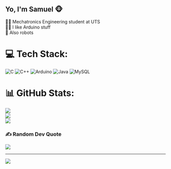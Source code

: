 ## Yo, I'm Samuel 🐵

👨‍🎓 Mechatronics Engineering student at UTS<br/>
👨‍💻 I like Arduino stuff<br/>
🤖 Also robots<br/>

# 💻 Tech Stack:
![C](https://img.shields.io/badge/c-%2300599C.svg?style=for-the-badge&logo=c&logoColor=white) ![C++](https://img.shields.io/badge/c++-%2300599C.svg?style=for-the-badge&logo=c%2B%2B&logoColor=white) ![Arduino](https://img.shields.io/badge/-Arduino-00979D?style=for-the-badge&logo=Arduino&logoColor=white) ![Java](https://img.shields.io/badge/java-%23ED8B00.svg?style=for-the-badge&logo=openjdk&logoColor=white) ![MySQL](https://img.shields.io/badge/mysql-4479A1.svg?style=for-the-badge&logo=mysql&logoColor=white)
# 📊 GitHub Stats:
![](https://github-readme-stats.vercel.app/api?username=munkee-code&theme=merko&hide_border=false&include_all_commits=false&count_private=false)<br/>
![](https://nirzak-streak-stats.vercel.app/?user=munkee-code&theme=merko&hide_border=false)<br/>
![](https://github-readme-stats.vercel.app/api/top-langs/?username=munkee-code&theme=merko&hide_border=false&include_all_commits=false&count_private=false&layout=compact)

### ✍️ Random Dev Quote
![](https://quotes-github-readme.vercel.app/api?type=vetical&theme=radical)

---
[![](https://visitcount.itsvg.in/api?id=munkee-code&icon=0&color=0)](https://visitcount.itsvg.in)

<!-- Proudly created with GPRM ( https://gprm.itsvg.in ) -->
